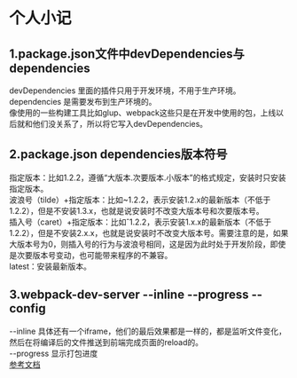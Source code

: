 # 个人小记   
## 1.package.json文件中devDependencies与dependencies   
devDependencies  里面的插件只用于开发环境，不用于生产环境。  
dependencies  是需要发布到生产环境的。    
像使用的一些构建工具比如glup、webpack这些只是在开发中使用的包，上线以后就和他们没关系了，所以将它写入devDependencies。  
## 2.package.json dependencies版本符号   
指定版本：比如1.2.2，遵循“大版本.次要版本.小版本”的格式规定，安装时只安装指定版本。   
波浪号（tilde）+指定版本：比如~1.2.2，表示安装1.2.x的最新版本（不低于1.2.2），但是不安装1.3.x，也就是说安装时不改变大版本号和次要版本号。   
插入号（caret）+指定版本：比如ˆ1.2.2，表示安装1.x.x的最新版本（不低于1.2.2），但是不安装2.x.x，也就是说安装时不改变大版本号。需要注意的是，如果大版本号为0，则插入号的行为与波浪号相同，这是因为此时处于开发阶段，即使是次要版本号变动，也可能带来程序的不兼容。   
latest：安装最新版本。   

## 3.webpack-dev-server --inline --progress --config   
--inline 具体还有一个iframe，他们的最后效果都是一样的，都是监听文件变化，然后在将编译后的文件推送到前端完成页面的reload的。   
--progress 显示打包进度   
[参考文档](https://segmentfault.com/a/1190000006670084)   
